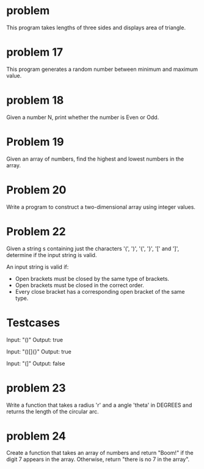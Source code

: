 # problem

This program takes lengths of three sides and displays area of triangle.

# problem 17

This program generates a random number between minimum and maximum value.

# problem 18

Given a number N, print whether the number is Even or Odd.

# Problem 19
Given an array of numbers, find the highest and lowest numbers in the array.

# Problem 20
Write a program to construct a two-dimensional array using integer values.

# Problem 22

Given a string s containing just the characters '(', ')', '{', '}', '[' and ']', determine if the input string is valid.

An input string is valid if:

- Open brackets must be closed by the same type of brackets.
- Open brackets must be closed in the correct order.
- Every close bracket has a corresponding open bracket of the same type.

# Testcases

Input: "()"
Output: true

Input: "()[]{}"
Output: true

Input: "(]"
Output: false

# problem 23

Write a function that takes a radius 'r' and a angle 'theta' in DEGREES and returns the length of the circular arc.

# problem 24 

Create a function that takes an array of numbers and return "Boom!" if the digit 7 appears in the array. Otherwise, return "there is no 7 in the array".